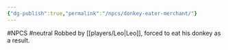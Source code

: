 ```yaml
---
{"dg-publish":true,"permalink":"/npcs/donkey-eater-merchant/"}
---
```


#NPCS #neutral
Robbed by [[players/Leo\|Leo]], forced to eat his donkey as a result.